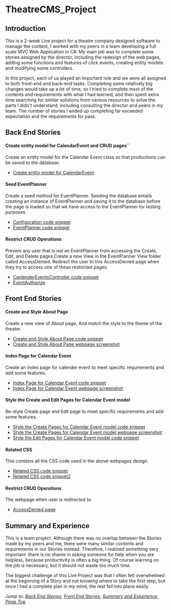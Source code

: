 # TheatreCMS_Project

## Introduction

This is a 2-week Live project for a theatre company designed software to manage the content, I worked with my peers in a team developing a full scale MVC Web Application in C#. My main job was to complete some stories assigned by the director, including the redesign of the web pages, adding some functions and features of click events, creating entity models and modifying some controllers.

In this project, each of us played an important role and we were all assigned to both front-end and back-end tasks. Completing some relatively big changes would take up a lot of time, so I tried to complete most of the contents and requirements with what I had learned, and then spent extra time searching for similar solutions from various resources to solve the parts I didn't understand, including consulting the director and peers in my team. The number of stories I ended up completing far exceeded expectation and the requirements for pass.

## Back End Stories

#### Create entity model for CalendarEvent and CRUD pages``
Create an entity model for the Calendar Event class so that productions can be saved to the database.
* [Create entity model for CalendarEvent](https://github.com/Jiaha0-Zhang/TheatreCMS_Project/blob/main/Stories/CalendarEventProps.png)


#### Seed EventPlanner
Create a seed method for EventPlanner. Seeding the database entails creating an instance of EventPlanner and saving it to the database before the page is loaded so that we have access to the EventPlanner for testing purposes.
* [Configuration code snippet](https://github.com/Jiaha0-Zhang/TheatreCMS_Project/blob/main/Stories/Configuration.png)
* [EventPlanner code snippet](https://github.com/Jiaha0-Zhang/TheatreCMS_Project/blob/main/Stories/Eventplanner.png)

#### Restrict CRUD Operations
Prevent any user that is not an EventPlanner from accessing the Create, Edit, and Delete pages.Create a new View in the EventPlanner View folder called AccessDenied. Redirect the user to this AccessDenied page when they try to access one of these restricted pages.
* [CanlenderEventsController code snippet](https://github.com/Jiaha0-Zhang/TheatreCMS_Project/blob/main/Stories/CanlendarEventsController.png)
* [EventAuthorize](https://github.com/Jiaha0-Zhang/TheatreCMS_Project/blob/main/Stories/EventAuthorize.png)


## Front End Stories

#### Create and Style About Page
Create a new view of About page, And match the style to the theme of the theater.
* [Create and Style About Page code snippet](https://github.com/Jiaha0-Zhang/TheatreCMS_Project/blob/main/Stories/About_cshtml.png)
* [Create and Style About Page webpage screenshot](https://github.com/Jiaha0-Zhang/TheatreCMS_Project/blob/main/Stories/AboutPage.png)

#### Index Page for Calendar Event
Create an index page for calender event to meet specific requirements and add some features.
* [Index Page for Calendar Event code snippet](https://github.com/Jiaha0-Zhang/TheatreCMS_Project/blob/main/Stories/index.png)
* [Index Page for Calendar Event webpage screenshot](https://github.com/Jiaha0-Zhang/TheatreCMS_Project/blob/main/Stories/IndexPage.png)

#### Style the Create and Edit Pages for Calendar Event model
Re-style Create page and Edit page to meet specific requirements and add some features.
* [Style the Create Pages for Calendar Event model code snippet](https://github.com/Jiaha0-Zhang/TheatreCMS_Project/blob/main/Stories/Create.png)
* [Style the Create Pages for Calendar Event model webpage screenshot](https://github.com/Jiaha0-Zhang/TheatreCMS_Project/blob/main/Stories/CreatePage.png)
* [Style the Edit Pages for Calendar Event model code snippet](https://github.com/Jiaha0-Zhang/TheatreCMS_Project/blob/main/Stories/Edit.png)

#### Related CSS
This contains all the CSS code used in the above webpages design.
* [Related CSS code snippet](https://github.com/Jiaha0-Zhang/TheatreCMS_Project/blob/main/Stories/ProdCss.png)
* [Related CSS code snippet2](https://github.com/Jiaha0-Zhang/TheatreCMS_Project/blob/main/Stories/SiteCss.png)

#### Restrict CRUD Operations
The webpage when user is redirected to.
* [AccessDenied page](https://github.com/Jiaha0-Zhang/TheatreCMS_Project/blob/main/Stories/AccessDenied.png)

## Summary and Experience

This is a team project. Although there was no overlap between the Stories made by my peers and me, there were many similar contents and requirements in our Stories instead. Therefore, I realized something very important: there is no shame in asking someone for help when you are helpless, because productivity is often a big thing. Of course learning on the job is necessary, but it should not waste too much time.

The biggest challenge of this Live Project was that I often felt overwhelmed at the beginning of a Story and not knowing where to take the first step, but once I had a complete plan in my mind, the rest fell into place easily. 


*Jump to: [Back End Stories](#back-end-stories), [Front End Stories](#front-end-stories), [Summary and Experience](#other-skills-learned), [Page Top](#live-project)*



